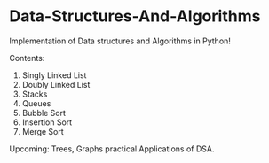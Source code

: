 # Data-Structures-And-Algorithms
Implementation of Data structures and Algorithms in Python!


Contents:
1. Singly Linked List
2. Doubly Linked List
3. Stacks
4. Queues
5. Bubble Sort 
6. Insertion Sort
7. Merge Sort


Upcoming:
Trees, Graphs practical Applications of DSA.
